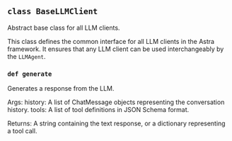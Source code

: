 ## `class BaseLLMClient`

Abstract base class for all LLM clients.

This class defines the common interface for all LLM clients in the Astra
framework. It ensures that any LLM client can be used interchangeably by
the `LLMAgent`.

### `def generate`

Generates a response from the LLM.

Args:
    history: A list of ChatMessage objects representing the conversation history.
    tools: A list of tool definitions in JSON Schema format.

Returns:
    A string containing the text response, or a dictionary
    representing a tool call.

